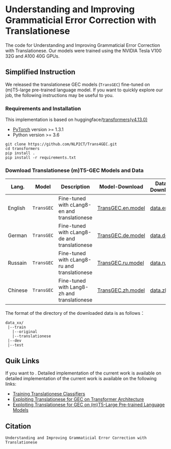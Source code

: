 # Understanding and Improving Grammaticial Error Correction with Translationese

The code for Understanding and Improving Grammaticial Error Correction with Translationese. Our models were trained using the NVIDIA Tesla V100 32G and A100 40G GPUs.

## Simplified Instruction
We released the translationese GEC models (`TransGEC`) fine-tuned on (m)T5-large pre-trained language model. If you want to quickly explore our job, the following instructions may be useful to you.

### Requirements and Installation

This implementation is based on huggingface/[transformers(v4.13.0)](https://github.com/huggingface/transformers)
- [PyTorch](https://pytorch.org/) version >= 1.3.1
- Python version >= 3.6

```
git clone https://github.com/NLP2CT/Trans4GEC.git
cd transformers
pip install .
pip install -r requirements.txt
```

###  Download Translationese (m)T5-GEC Models and Data

Lang. | Model | Description | Model-Download | Data-Download
--- | --- | --- | --- | ---
English | `TransGEC` | Fine-tuned with cLang8-en and translationese | [TransGEC.en.model](xxx) | [data.en](xxx)
German | `TransGEC` | Fine-tuned with cLang8-de and translationese | [TransGEC.de.model](xxx) | [data.de](xxx)
Russain | `TransGEC` | Fine-tuned with cLang8-ru and translationese | [TransGEC.ru.model](xxx) | [data.ru](xxx)
Chinese | `TransGEC` | Fine-tuned with Lang8-zh and translationese | [TransGEC.zh.model](xxx) | [data.zh](xxx)

The format of the directory of the downloaded data is as follows：

```
data_xx/
 |--train
   |--original
   |--translationese
 |--dev
 |--test
```

## Quik Links

If you want to . Detailed implementation of the  current work is available on detailed implementation of the current work is available on the following links: 
- [Training Translationese Classifiers](https://github.com/NLP2CT/Trans4GEC/tree/main/bert-tf )
- [Exploiting Translationese for GEC on Transformer Architecture](https://github.com/NLP2CT/Trans4GEC/tree/main/fairseq)
- [Exploiting Translationese for GEC on (m)T5-Large Pre-trained Language Models](https://github.com/NLP2CT/Trans4GEC/tree/main/transformers)



## Citation


```
Understanding and Improving Grammaticial Error Correction with Translationese

```
